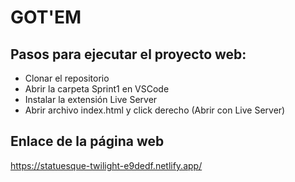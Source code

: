 # GOT'EM

## Pasos para ejecutar el proyecto web:

- Clonar el repositorio
- Abrir la carpeta Sprint1 en VSCode
- Instalar la extensión Live Server
- Abrir archivo index.html y click derecho (Abrir con Live Server)

## Enlace de la página web

https://statuesque-twilight-e9dedf.netlify.app/
